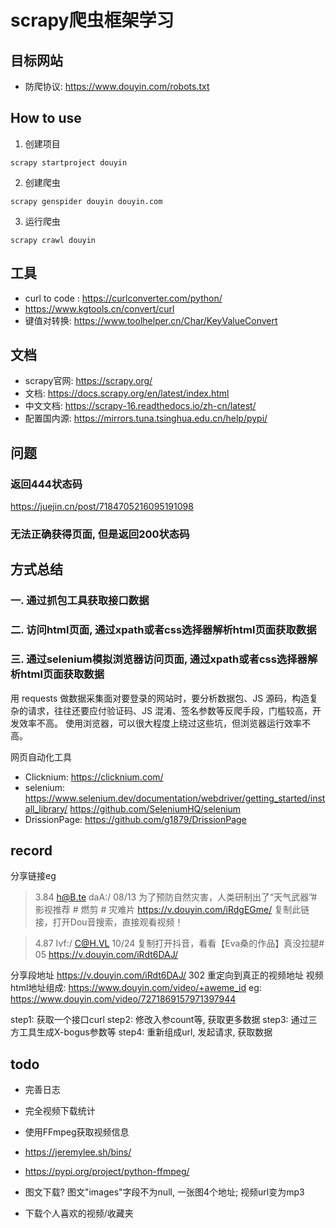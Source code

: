 # scrapy爬虫框架学习
## 目标网站

- 防爬协议: https://www.douyin.com/robots.txt


## How to use
1. 创建项目
```shell
scrapy startproject douyin
```
2. 创建爬虫
```shell
scrapy genspider douyin douyin.com
```
3. 运行爬虫
```shell
scrapy crawl douyin
```

## 工具

- curl to code : https://curlconverter.com/python/
- https://www.kgtools.cn/convert/curl
- 键值对转换: https://www.toolhelper.cn/Char/KeyValueConvert

## 文档
- scrapy官网: https://scrapy.org/
- 文档: https://docs.scrapy.org/en/latest/index.html
- 中文文档: https://scrapy-16.readthedocs.io/zh-cn/latest/
- 配置国内源: https://mirrors.tuna.tsinghua.edu.cn/help/pypi/

## 问题

### 返回444状态码
https://juejin.cn/post/7184705216095191098

### 无法正确获得页面, 但是返回200状态码



## 方式总结

### 一. 通过抓包工具获取接口数据

### 二. 访问html页面, 通过xpath或者css选择器解析html页面获取数据

### 三. 通过selenium模拟浏览器访问页面, 通过xpath或者css选择器解析html页面获取数据
用 requests 做数据采集面对要登录的网站时，要分析数据包、JS 源码，构造复杂的请求，往往还要应付验证码、JS 混淆、签名参数等反爬手段，门槛较高，开发效率不高。
使用浏览器，可以很大程度上绕过这些坑，但浏览器运行效率不高。

网页自动化工具
- Clicknium: https://clicknium.com/
- selenium: https://www.selenium.dev/documentation/webdriver/getting_started/install_library/   https://github.com/SeleniumHQ/selenium
- DrissionPage: https://github.com/g1879/DrissionPage

## record
分享链接eg
> 3.84 h@B.te daA:/ 08/13  为了预防自然灾害，人类研制出了“天气武器”# 影视推荐 # 燃剪 # 灾难片  https://v.douyin.com/iRdgEGme/ 复制此链接，打开Dou音搜索，直接观看视频！

> 4.87 Ivf:/ C@H.VL 10/24  复制打开抖音，看看【Eva桑的作品】真没拉腿# 05  https://v.douyin.com/iRdt6DAJ/

分享段地址 https://v.douyin.com/iRdt6DAJ/ 302 重定向到真正的视频地址
视频html地址组成: https://www.douyin.com/video/+aweme_id
eg: https://www.douyin.com/video/7271869157971397944


step1: 获取一个接口curl
step2: 修改入参count等, 获取更多数据
step3: 通过三方工具生成X-bogus参数等
step4: 重新组成url, 发起请求, 获取数据


## todo

- 完善日志
- 完全视频下载统计
- 使用FFmpeg获取视频信息
- https://jeremylee.sh/bins/
- https://pypi.org/project/python-ffmpeg/

- 图文下载? 图文"images"字段不为null, 一张图4个地址; 视频url变为mp3

- 下载个人喜欢的视频/收藏夹